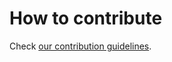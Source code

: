 # How to contribute

Check [our contribution guidelines](https://looztra.github.io/yamkix/contributing).
